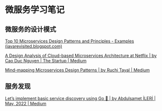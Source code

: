 # 微服务学习笔记

## 微服务的设计模式

[Top 10 Microservices Design Patterns and Principles - Examples (javarevisited.blogspot.com)](https://javarevisited.blogspot.com/2021/09/microservices-design-patterns-principles.html)

[A Design Analysis of Cloud-based Microservices Architecture at Netflix | by Cao Duc Nguyen | The Startup | Medium](https://medium.com/swlh/a-design-analysis-of-cloud-based-microservices-architecture-at-netflix-98836b2da45f)

[Mind-mapping Microservices Design Patterns | by Ruchi Tayal | Medium](https://medium.com/@mail.ruchitayal/mind-mapping-microservices-design-patterns-dd1cfdba8dae)

## 服务发现

[Let’s implement basic service discovery using Go 🚀 | by Abdulsamet İLERİ | May, 2022 | Medium](https://abdulsamet-ileri.medium.com/lets-implement-basic-service-discovery-using-go-d91c513883f6)






